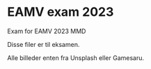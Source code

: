 # EAMV exam 2023
 Exam for EAMV 2023 MMD

Disse filer er til eksamen.

Alle billeder enten fra Unsplash eller Gamesaru.
